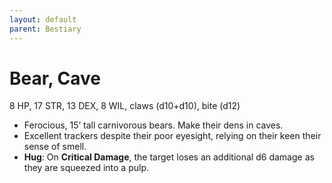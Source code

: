 ```yaml
---
layout: default
parent: Bestiary
---
```


# Bear, Cave

8 HP, 17 STR, 13 DEX, 8 WIL, claws (d10+d10), bite (d12)

- Ferocious, 15’ tall carnivorous bears. Make their dens in caves. 
- Excellent trackers despite their poor eyesight, relying on their keen their sense of smell.
- **Hug**: On **Critical Damage**, the target loses an additional d6 damage as they are squeezed into a pulp.

